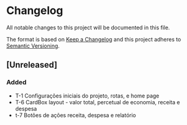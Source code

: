 # Changelog

All notable changes to this project will be documented in this file.

The format is based on [Keep a Changelog](http://keepachangelog.com/en/1.0.0/)
and this project adheres to [Semantic Versioning](http://semver.org/spec/v2.0.0.html).

## [Unreleased]

### Added

- T-1 Configurações iniciais do projeto, rotas, e home page
- T-6 CardBox layout - valor total, percetual de economia, receita e despesa
- t-7 Botões de ações receita, despesa e relatório
